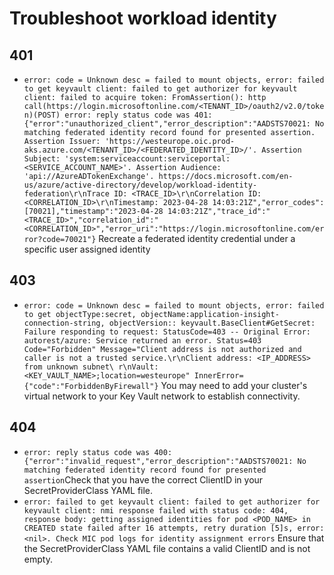 # Troubleshoot workload identity

## 401
- ```error: code = Unknown desc = failed to mount objects, error: failed to get keyvault client: failed to get authorizer for keyvault client: failed to acquire token: FromAssertion(): http call(https://login.microsoftonline.com/<TENANT_ID>/oauth2/v2.0/token)(POST) error: reply status code was 401: {"error":"unauthorized_client","error_description":"AADSTS70021: No matching federated identity record found for presented assertion. Assertion Issuer: 'https://westeurope.oic.prod-aks.azure.com/<TENANT_ID>/<FEDERATED_IDENTITY_ID>/'. Assertion Subject: 'system:serviceaccount:serviceportal:<SERVICE_ACCOUNT_NAME>'. Assertion Audience: 'api://AzureADTokenExchange'. https://docs.microsoft.com/en-us/azure/active-directory/develop/workload-identity-federation\r\nTrace ID: <TRACE_ID>\r\nCorrelation ID: <CORRELATION_ID>\r\nTimestamp: 2023-04-28 14:03:21Z","error_codes":[70021],"timestamp":"2023-04-28 14:03:21Z","trace_id":"<TRACE_ID>","correlation_id":"<CORRELATION_ID>","error_uri":"https://login.microsoftonline.com/error?code=70021"}``` Recreate a federated identity credential under a specific user assigned identity

## 403
-  ```error: code = Unknown desc = failed to mount objects, error: failed to get objectType:secret, objectName:application-insight-connection-string, objectVersion:: keyvault.BaseClient#GetSecret: Failure responding to request: StatusCode=403 -- Original Error: autorest/azure: Service returned an error. Status=403 Code="Forbidden" Message="Client address is not authorized and caller is not a trusted service.\r\nClient address: <IP_ADDRESS> from unknown subnet\ r\nVault: <KEY_VAULT_NAME>;location=westeurope" InnerError={"code":"ForbiddenByFirewall"}``` You may need to add your cluster's virtual network to your Key Vault network to establish connectivity.

## 404
  - ```error: reply status code was 400: {"error":"invalid_request","error_description":"AADSTS70021: No matching federated identity record found for presented assertion```Check that you have the correct ClientID in your SecretProviderClass YAML file.
  - ```error: failed to get keyvault client: failed to get authorizer for keyvault client: nmi response failed with status code: 404, response body: getting assigned identities for pod <POD_NAME> in CREATED state failed after 16 attempts, retry duration [5]s, error: <nil>. Check MIC pod logs for identity assignment errors``` Ensure that the SecretProviderClass YAML file contains a valid ClientID and is not empty.
 
